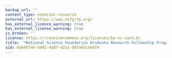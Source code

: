 ```yaml
---
backup_url: ''
content_type: external-resource
external_url: https://www.nsfgrfp.org/
has_external_licence_warning: true
has_external_license_warning: true
is_broken: ''
license: https://creativecommons.org/licenses/by-nc-sa/4.0/
title: '*National Science Foundation Graduate Research Fellowship Program*'
uid: 8a646f4e-5e81-4a87-a2a1-b87a63cde8f4
---
```

